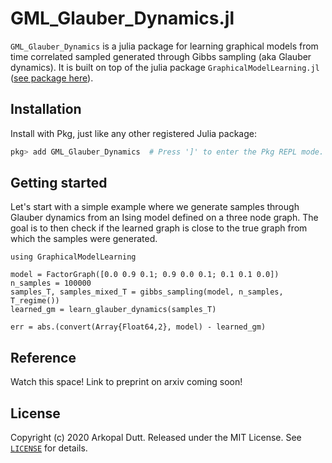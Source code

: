 # GML_Glauber_Dynamics.jl


``GML_Glauber_Dynamics`` is a julia package for learning graphical models from time correlated sampled generated through Gibbs sampling (aka Glauber dynamics). It is built on top of the julia package ``GraphicalModelLearning.jl`` ([see package here](https://github.com/lanl-ansi/GraphicalModelLearning.jl)).

## Installation

Install with Pkg, just like any other registered Julia package:

```jl
pkg> add GML_Glauber_Dynamics  # Press ']' to enter the Pkg REPL mode.
```

## Getting started

Let's start with a simple example where we generate samples through Glauber dynamics from an Ising model defined on a three node graph. The goal is to then check if the learned graph is close to the true graph from which the samples were generated.

```
using GraphicalModelLearning

model = FactorGraph([0.0 0.9 0.1; 0.9 0.0 0.1; 0.1 0.1 0.0])
n_samples = 100000
samples_T, samples_mixed_T = gibbs_sampling(model, n_samples, T_regime())
learned_gm = learn_glauber_dynamics(samples_T)

err = abs.(convert(Array{Float64,2}, model) - learned_gm)
```

## Reference

Watch this space! Link to preprint on arxiv coming soon!

## License

Copyright (c) 2020 Arkopal Dutt. Released under the MIT License. See [`LICENSE`](https://github.com/arkopaldutt/GML_Glauber_Dynamics.jl/blob/main/LICENSE) for details.

